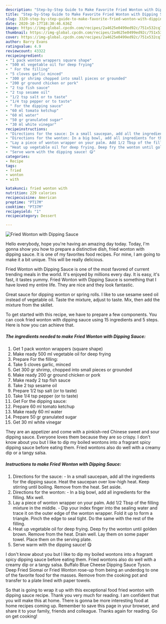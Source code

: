```yaml
---
description: "Step-by-Step Guide to Make Favorite Fried Wonton with Dipping Sauce"
title: "Step-by-Step Guide to Make Favorite Fried Wonton with Dipping Sauce"
slug: 3320-step-by-step-guide-to-make-favorite-fried-wonton-with-dipping-sauce
date: 2020-10-17T18:30:46.636Z
image: https://img-global.cpcdn.com/recipes/2a4625e0499ed92c/751x532cq70/fried-wonton-with-dipping-sauce-recipe-main-photo.jpg
thumbnail: https://img-global.cpcdn.com/recipes/2a4625e0499ed92c/751x532cq70/fried-wonton-with-dipping-sauce-recipe-main-photo.jpg
cover: https://img-global.cpcdn.com/recipes/2a4625e0499ed92c/751x532cq70/fried-wonton-with-dipping-sauce-recipe-main-photo.jpg
author: Barry Evans
ratingvalue: 4.9
reviewcount: 43322
recipeingredient:
- "1 pack wonton wrappers square shape"
- "500 ml vegetable oil for deep frying"
- " For the filling"
- "5 cloves garlic minced"
- "300 gr shrimp chopped into small pieces or grounded"
- "200 gr ground chicken or pork"
- "2 tsp fish sauce"
- "2 tsp sesame oil"
- "1/2 tsp salt or to taste"
- "1/4 tsp pepper or to taste"
- " For the dipping sauce"
- "60 ml tomato ketchup"
- "60 ml water"
- "50 gr granulated sugar"
- "30 ml white vinegar"
recipeinstructions:
- "Directions for the sauce: In a small saucepan, add all the ingredients for the dipping sauce. Heat the saucepan over low-high heat. Keep stirring until boiling. Remove from the heat. Set aside."
- "Directions for the wonton: In a big bowl, add all ingredients for the filling. Mix well."
- "Lay a piece of wonton wrapper on your palm. Add 1/2 Tbsp of the filling mixture in the middle.  Dip your index finger into the sealing water and trace it on the outer edge of the wonton wrapper. Fold it up to form a triangle. Pinch the edge to seal tight. Do the same with the rest of the filling."
- "Heat up vegetable oil for deep frying. Deep fry the wonton until golden brown. Remove from the heat. Drain well. Lay them on some paper towel. Place them on the serving plate."
- "Serve warm with the dipping sauce! 😋"
categories:
- Recipe
tags:
- fried
- wonton
- with

katakunci: fried wonton with 
nutrition: 229 calories
recipecuisine: American
preptime: "PT17M"
cooktime: "PT37M"
recipeyield: "1"
recipecategory: Dessert

---
```



![Fried Wonton with Dipping Sauce](https://img-global.cpcdn.com/recipes/2a4625e0499ed92c/751x532cq70/fried-wonton-with-dipping-sauce-recipe-main-photo.jpg)

Hello everybody, hope you're having an amazing day today. Today, I'm gonna show you how to prepare a distinctive dish, fried wonton with dipping sauce. It is one of my favorites food recipes. For mine, I am going to make it a bit unique. This will be really delicious.

Fried Wonton with Dipping Sauce is one of the most favored of current trending meals in the world. It's enjoyed by millions every day. It is easy, it's fast, it tastes yummy. Fried Wonton with Dipping Sauce is something that I have loved my entire life. They are nice and they look fantastic.

Great sauce for dipping wonton or spring rolls. I like to use sesame seed oil instead of vegetable oil. Taste the mixture, adjust to taste. Mix, then add the mixture from the skillet.


To get started with this recipe, we have to prepare a few components. You can cook fried wonton with dipping sauce using 15 ingredients and 5 steps. Here is how you can achieve that.

<!--inarticleads1-->

##### The ingredients needed to make Fried Wonton with Dipping Sauce:

1. Get 1 pack wonton wrappers (square shape)
1. Make ready 500 ml vegetable oil for deep frying
1. Prepare  For the filling:
1. Take 5 cloves garlic, minced
1. Get 300 gr shrimp, chopped into small pieces or grounded
1. Make ready 200 gr ground chicken or pork
1. Make ready 2 tsp fish sauce
1. Take 2 tsp sesame oil
1. Prepare 1/2 tsp salt (or to taste)
1. Take 1/4 tsp pepper (or to taste)
1. Get  For the dipping sauce:
1. Prepare 60 ml tomato ketchup
1. Make ready 60 ml water
1. Prepare 50 gr granulated sugar
1. Get 30 ml white vinegar


They are an appetizer and come with a pinkish-red Chinese sweet and sour dipping sauce. Everyone loves them because they are so crispy. I don&#39;t know about you but I like to dip my boiled wontons into a fragrant spicy dipping sauce before eating them. Fried wontons also do well with a creamy dip or a tangy salsa. 

<!--inarticleads2-->

##### Instructions to make Fried Wonton with Dipping Sauce:

1. Directions for the sauce: - In a small saucepan, add all the ingredients for the dipping sauce. Heat the saucepan over low-high heat. Keep stirring until boiling. Remove from the heat. Set aside.
1. Directions for the wonton: - In a big bowl, add all ingredients for the filling. Mix well.
1. Lay a piece of wonton wrapper on your palm. Add 1/2 Tbsp of the filling mixture in the middle.  - Dip your index finger into the sealing water and trace it on the outer edge of the wonton wrapper. Fold it up to form a triangle. Pinch the edge to seal tight. Do the same with the rest of the filling.
1. Heat up vegetable oil for deep frying. Deep fry the wonton until golden brown. Remove from the heat. Drain well. Lay them on some paper towel. Place them on the serving plate.
1. Serve warm with the dipping sauce! 😋


I don&#39;t know about you but I like to dip my boiled wontons into a fragrant spicy dipping sauce before eating them. Fried wontons also do well with a creamy dip or a tangy salsa. Buffalo Blue Cheese Dipping Sauce Tyson. Deep Fried Siomai or Fried Wonton rose-up from being an underdog to one of the favorite food for the masses. Remove from the cooking pot and transfer to a plate lined with paper towels. 

So that is going to wrap it up with this exceptional food fried wonton with dipping sauce recipe. Thank you very much for reading. I am confident that you will make this at home. There is gonna be more interesting food at home recipes coming up. Remember to save this page in your browser, and share it to your family, friends and colleague. Thanks again for reading. Go on get cooking!
